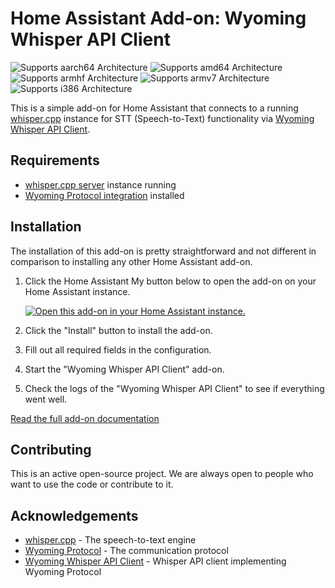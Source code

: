 # Home Assistant Add-on: Wyoming Whisper API Client

![Supports aarch64 Architecture][aarch64-shield]
![Supports amd64 Architecture][amd64-shield]
![Supports armhf Architecture][armhf-shield]
![Supports armv7 Architecture][armv7-shield]
![Supports i386 Architecture][i386-shield]

This is a simple add-on for Home Assistant that connects to a running [whisper.cpp](https://github.com/ggerganov/whisper.cpp) instance for STT (Speech-to-Text) functionality via [Wyoming Whisper API Client](https://github.com/ser/wyoming-whisper-api-client).

## Requirements
- [whisper.cpp server](https://github.com/ggerganov/whisper.cpp/tree/master/examples/server) instance running
- [Wyoming Protocol integration](https://my.home-assistant.io/redirect/config_flow_start/?domain=wyoming) installed

## Installation
The installation of this add-on is pretty straightforward and not different in
comparison to installing any other Home Assistant add-on.

1. Click the Home Assistant My button below to open the add-on on your Home
   Assistant instance.

   [![Open this add-on in your Home Assistant instance.][addon-badge]][addon]

2. Click the "Install" button to install the add-on.
3. Fill out all required fields in the configuration.
4. Start the "Wyoming Whisper API Client" add-on.
5. Check the logs of the "Wyoming Whisper API Client" to see if everything went well.

[Read the full add-on documentation][docs]

## Contributing
This is an active open-source project. We are always open to people who want to use the code or contribute to it.

## Acknowledgements
- [whisper.cpp](https://github.com/ggerganov/whisper.cpp) - The speech-to-text engine
- [Wyoming Protocol](https://github.com/ser/wyoming-whisper-api-client) - The communication protocol
- [Wyoming Whisper API Client](https://github.com/ser/wyoming-whisper-api-client) - Whisper API client implementing Wyoming Protocol

[addon-badge]: https://my.home-assistant.io/badges/supervisor_addon.svg
[addon]: https://my.home-assistant.io/redirect/supervisor_addon/?addon=408e8a4d_wyoming_whisper_api_client&repository_url=https%3A%2F%2Fgithub.com%2Fstylesuxx%2Fhome-assistant-add-ons
[docs]: https://github.com/stylesuxx/home-assistant-add-ons/wyoming-whisper-api-client/blob/master/DOCS.md

[aarch64-shield]: https://img.shields.io/badge/aarch64-yes-green.svg
[amd64-shield]: https://img.shields.io/badge/amd64-yes-green.svg
[armhf-shield]: https://img.shields.io/badge/armhf-yes-green.svg
[armv7-shield]: https://img.shields.io/badge/armv7-yes-green.svg
[i386-shield]: https://img.shields.io/badge/i386-yes-green.svg